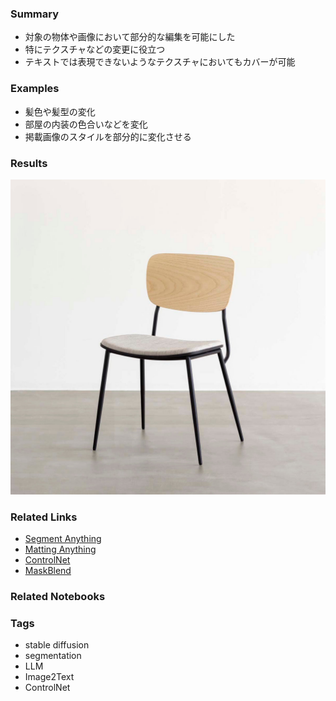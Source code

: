 ### Summary
- 対象の物体や画像において部分的な編集を可能にした
- 特にテクスチャなどの変更に役立つ
- テキストでは表現できないようなテクスチャにおいてもカバーが可能

### Examples
- 髪色や髪型の変化
- 部屋の内装の色合いなどを変化
- 掲載画像のスタイルを部分的に変化させる

### Results
![image](results/result.jpg)

### Related Links
- [Segment Anything](https://segment-anything.com/)
- [Matting Anything](https://github.com/SHI-Labs/Matting-Anything)
- [ControlNet](https://github.com/lllyasviel/ControlNet-v1-1-nightly)
- [MaskBlend](https://note.nkmk.me/python-pillow-composite/)


### Related Notebooks


### Tags
- stable diffusion
- segmentation
- LLM
- Image2Text
- ControlNet
